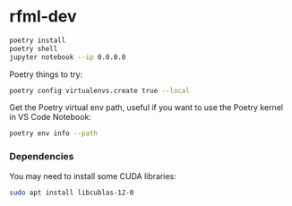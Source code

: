 # rfml-dev

```bash
poetry install
poetry shell
jupyter notebook --ip 0.0.0.0
```



Poetry things to try:

```bash
poetry config virtualenvs.create true --local
```

Get the Poetry virtual env path, useful if you want to use the Poetry kernel in VS Code Notebook:

```bash
poetry env info --path
```

### Dependencies

You may need to install some CUDA libraries:

```bash
sudo apt install libcublas-12-0
```